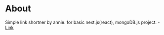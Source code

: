 # About

Simple link shortner by annie. for basic next.js(react), mongoDB.js project.
-[Link](https://limk.vercel.app)
